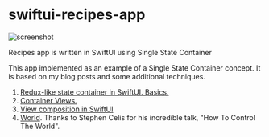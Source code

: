# swiftui-recipes-app

![screenshot](https://github.com/mecid/swiftui-recipes-app/blob/master/Image.PNG?raw=true)

Recipes app is written in SwiftUI using Single State Container

This app implemented as an example of a Single State Container concept. It is based on my blog posts and some additional techniques.

1. [Redux-like state container in SwiftUI. Basics.](https://swiftwithmajid.com/2019/09/18/redux-like-state-container-in-swiftui/)
2. [Container Views.](https://swiftwithmajid.com/2019/10/02/redux-like-state-container-in-swiftui-part3/)
3. [View composition in SwiftUI](https://swiftwithmajid.com/2019/10/30/view-composition-in-swiftui/)
4. [World](https://vimeo.com/291588126). Thanks to Stephen Celis for his incredible talk, "How To Control The World".

